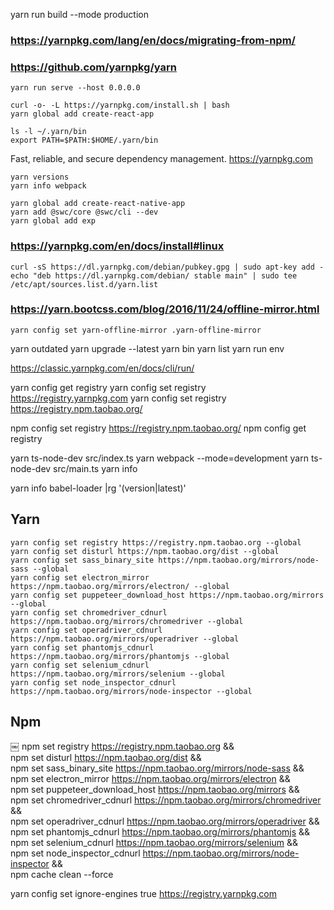 
yarn run build --mode production

### https://yarnpkg.com/lang/en/docs/migrating-from-npm/

### https://github.com/yarnpkg/yarn

    yarn run serve --host 0.0.0.0

    curl -o- -L https://yarnpkg.com/install.sh | bash
    yarn global add create-react-app

    ls -l ~/.yarn/bin
    export PATH=$PATH:$HOME/.yarn/bin

Fast, reliable, and secure dependency management. https://yarnpkg.com

    yarn versions
    yarn info webpack

    yarn global add create-react-native-app
    yarn add @swc/core @swc/cli --dev
    yarn global add exp

### https://yarnpkg.com/en/docs/install#linux

    curl -sS https://dl.yarnpkg.com/debian/pubkey.gpg | sudo apt-key add -
    echo "deb https://dl.yarnpkg.com/debian/ stable main" | sudo tee /etc/apt/sources.list.d/yarn.list

### https://yarn.bootcss.com/blog/2016/11/24/offline-mirror.html

    yarn config set yarn-offline-mirror .yarn-offline-mirror


yarn outdated
yarn upgrade --latest
yarn bin
yarn list
yarn run env

https://classic.yarnpkg.com/en/docs/cli/run/

yarn config get registry
yarn config set registry https://registry.yarnpkg.com
yarn config set registry https://registry.npm.taobao.org/

npm config set registry https://registry.npm.taobao.org/
npm config get registry


yarn ts-node-dev src/index.ts
yarn webpack --mode=development
yarn ts-node-dev src/main.ts
yarn info

yarn info babel-loader |rg '(version|latest)'


## Yarn

    yarn config set registry https://registry.npm.taobao.org --global
    yarn config set disturl https://npm.taobao.org/dist --global
    yarn config set sass_binary_site https://npm.taobao.org/mirrors/node-sass --global
    yarn config set electron_mirror https://npm.taobao.org/mirrors/electron/ --global
    yarn config set puppeteer_download_host https://npm.taobao.org/mirrors --global
    yarn config set chromedriver_cdnurl https://npm.taobao.org/mirrors/chromedriver --global
    yarn config set operadriver_cdnurl https://npm.taobao.org/mirrors/operadriver --global
    yarn config set phantomjs_cdnurl https://npm.taobao.org/mirrors/phantomjs --global
    yarn config set selenium_cdnurl https://npm.taobao.org/mirrors/selenium --global
    yarn config set node_inspector_cdnurl https://npm.taobao.org/mirrors/node-inspector --global

## Npm
￼
    npm set registry https://registry.npm.taobao.org && \
    npm set disturl https://npm.taobao.org/dist && \
    npm set sass_binary_site https://npm.taobao.org/mirrors/node-sass && \
    npm set electron_mirror https://npm.taobao.org/mirrors/electron && \
    npm set puppeteer_download_host https://npm.taobao.org/mirrors && \
    npm set chromedriver_cdnurl https://npm.taobao.org/mirrors/chromedriver && \
    npm set operadriver_cdnurl https://npm.taobao.org/mirrors/operadriver && \
    npm set phantomjs_cdnurl https://npm.taobao.org/mirrors/phantomjs && \
    npm set selenium_cdnurl https://npm.taobao.org/mirrors/selenium && \
    npm set node_inspector_cdnurl https://npm.taobao.org/mirrors/node-inspector && \
    npm cache clean --force

yarn config set ignore-engines true
https://registry.yarnpkg.com
